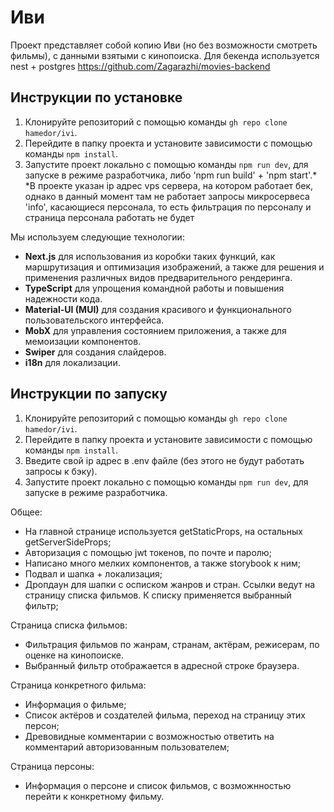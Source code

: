 # Иви

Проект представляет собой копию Иви (но без возможности смотреть фильмы), с данными взятыми с кинопоиска.
Для бекенда используется nest + postgres https://github.com/Zagarazhi/movies-backend


## Инструкции по установке

1. Клонируйте репозиторий с помощью команды `gh repo clone hamedor/ivi`.
2. Перейдите в папку проекта и установите зависимости с помощью команды `npm install`.
3. Запустите проект локально с помощью команды `npm run dev`, для запуске в режиме разработчика, либо 'npm run build' + 'npm start'.*
*В проекте указан ip адрес vps сервера, на котором работает бек, однако в данный момент там не работает запросы микросервеса 'info', касающиеся персонала, то есть фильтрация по персоналу и страница персонала работать не будет


Мы используем следующие технологии:

- **Next.js** для использования из коробки таких функций, как маршрутизация и оптимизация изображений, а также для решения и применения различных видов предварительного рендеринга.
- **TypeScript** для упрощения командной работы и повышения надежности кода.
- **Material-UI (MUI)** для создания красивого и функционального пользовательского интерфейса.
- **MobX** для управления состоянием приложения, а также для мемоизации компонентов.
- **Swiper** для создания слайдеров.
- **i18n** для локализации.

## Инструкции по запуску

1. Клонируйте репозиторий с помощью команды `gh repo clone hamedor/ivi`.
2. Перейдите в папку проекта и установите зависимости с помощью команды `npm install`.
3. Введите свой ip адрес в .env файле (без этого не будут работать запросы к бэку).
4. Запустите проект локально с помощью команды `npm run dev`, для запуске в режиме разработчика.

Общее:
- На главной странице используется getStaticProps, на остальных getServerSideProps;
- Авторизация с помощью jwt токенов, по почте и паролю;
- Написано много мелких компонентов, а также storybook к ним;
- Подвал и шапка + локализация;
- Дропдаун для шапки с осписком жанров и стран. Ссылки ведут на страницу списка фильмов. К списку применяется выбранный фильтр;


Cтраница списка фильмов:
- Фильтрация фильмов по жанрам, странам, актёрам, режисерам, по оценке на кинопоиске.
- Выбранный фильтр отображается в адресной строке браузера.

Страница конкретного фильма:

- Информация о фильме;
- Список актёров и создателей фильма, переход на страницу этих персон;
- Древовидные комментарии с возможностью ответить на комментарий авторизованным пользователем;

Страница персоны:

- Информация о персоне и список фильмов, с возможнностью перейти к конкретному фильму.
